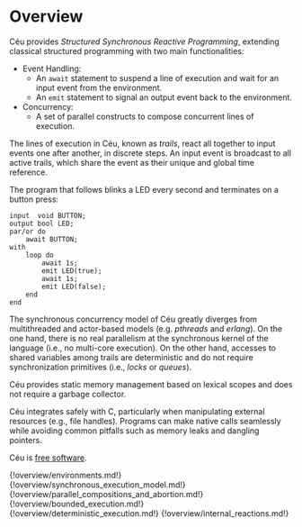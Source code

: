 # Overview

Céu provides *Structured Synchronous Reactive Programming*, extending classical
structured programming with two main functionalities:

- Event Handling:
    - An `await` statement to suspend a line of execution and wait for an input
      event from the environment.
    - An `emit` statement to signal an output event back to the environment.
- Concurrency:
    - A set of parallel constructs to compose concurrent lines of execution.

The lines of execution in Céu, known as *trails*, react all together to input
events one after another, in discrete steps.
An input event is broadcast to all active trails, which share the event as
their unique and global time reference.

The program that follows blinks a LED every second and terminates on a button
press:

```ceu
input  void BUTTON;
output bool LED;
par/or do
    await BUTTON;
with
    loop do
        await 1s;
        emit LED(true);
        await 1s;
        emit LED(false);
    end
end
```

The synchronous concurrency model of Céu greatly diverges from multithreaded
and actor-based models (e.g. *pthreads* and *erlang*).
On the one hand, there is no real parallelism at the synchronous kernel of the
language (i.e., no multi-core execution).
On the other hand, accesses to shared variables among trails are deterministic
and do not require synchronization primitives (i.e., *locks* or
*queues*).

Céu provides static memory management based on lexical scopes and does not
require a garbage collector.

Céu integrates safely with C, particularly when manipulating external resources
(e.g., file handles).
Programs can make native calls seamlessly while avoiding common pitfalls such
as memory leaks and dangling pointers.

Céu is [free software](../license/#license).

{!overview/environments.md!}
{!overview/synchronous_execution_model.md!}
{!overview/parallel_compositions_and_abortion.md!}
{!overview/bounded_execution.md!}
{!overview/deterministic_execution.md!}
{!overview/internal_reactions.md!}

